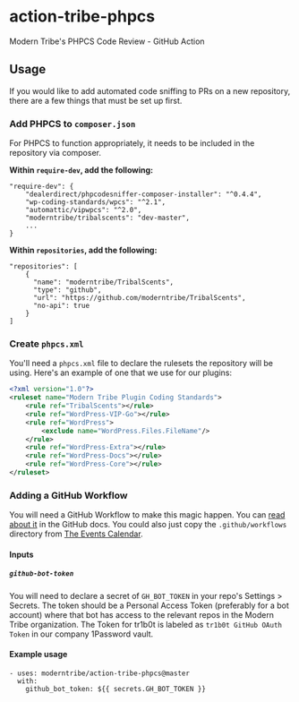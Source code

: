 # action-tribe-phpcs

Modern Tribe's PHPCS Code Review - GitHub Action

## Usage

If you would like to add automated code sniffing to PRs on a new repository, there are a few things that must be set up first.

### Add PHPCS to `composer.json`

For PHPCS to function appropriately, it needs to be included in the repository via composer.

**Within `require-dev`, add the following:**

```
"require-dev": {
    "dealerdirect/phpcodesniffer-composer-installer": "^0.4.4",
    "wp-coding-standards/wpcs": "^2.1",
    "automattic/vipwpcs": "^2.0",
    "moderntribe/tribalscents": "dev-master",
    ...
}
```

**Within `repositories`, add the following:**

```
"repositories": [
    {
      "name": "moderntribe/TribalScents",
      "type": "github",
      "url": "https://github.com/moderntribe/TribalScents",
      "no-api": true
    }
]
```

### Create `phpcs.xml`

You'll need a `phpcs.xml` file to declare the rulesets the repository will be using. Here's an example of one that we use for our plugins:

```xml
<?xml version="1.0"?>
<ruleset name="Modern Tribe Plugin Coding Standards">
	<rule ref="TribalScents"></rule>
	<rule ref="WordPress-VIP-Go"></rule>
	<rule ref="WordPress">
		<exclude name="WordPress.Files.FileName"/>
	</rule>
	<rule ref="WordPress-Extra"></rule>
	<rule ref="WordPress-Docs"></rule>
	<rule ref="WordPress-Core"></rule>
</ruleset>
```

### Adding a GitHub Workflow

You will need a GitHub Workflow to make this magic happen. You can [read about it](https://help.github.com/en/articles/configuring-a-workflow) in the GitHub docs. You could also just copy the `.github/workflows` directory from [The Events Calendar](https://github.com/moderntribe/the-events-calendar).

#### Inputs

##### `github-bot-token`

You will need to declare a secret of `GH_BOT_TOKEN` in your repo's Settings > Secrets. The token should be a Personal Access Token (preferably for a bot account) where that bot has access to the relevant repos in the Modern Tribe organization. The Token for tr1b0t is labeled as `tr1b0t GitHub OAuth Token` in our company 1Password vault.

#### Example usage

```
- uses: moderntribe/action-tribe-phpcs@master
  with:
    github_bot_token: ${{ secrets.GH_BOT_TOKEN }}
```
